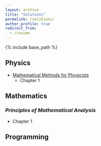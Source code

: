 ```yaml
---
layout: archive
title: "Solutions"
permalink: /solutions/
author_profile: true
redirect_from:
  - /resume
---
```


{% include base_path %}

## Physics

* [Mathematical Methods for Physicists](https://doi.org/10.1016/C2009-0-30629-7)
  * Chapter 1

## Mathematics

### _Principles of Mathematical Analysis_

* Chapter 1

## Programming
